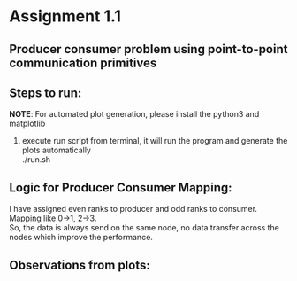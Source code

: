 Assignment 1.1
====
## Producer consumer problem using point-to-point communication primitives 

## Steps to run:
**NOTE**: For automated plot generation, please install the python3 and matplotlib

1. execute run script from terminal, it will run the program and generate the plots automatically  
     ./run.sh

## Logic for Producer Consumer Mapping:
I have assigned even ranks to producer and odd ranks to consumer. Mapping like 0->1, 2->3.   
So, the data is always send on the same node, no data transfer across the nodes which improve the performance.  

## Observations from plots:  




